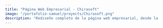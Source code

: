 ```yaml
---
title: "Página Web Empresarial - Chirasoft"
image: "/portafolio-samuel/proyects/Chirasoft.png"
description: "Rediseño completo de la página web empresarial, desde la creación de interfaces adaptables en Figma hasta el desarrollo frontend utilizando HTML, Tailwind CSS y Astro. El proyecto mejoró la estructura visual, la navegación responsive y la claridad del contenido."
---
```


